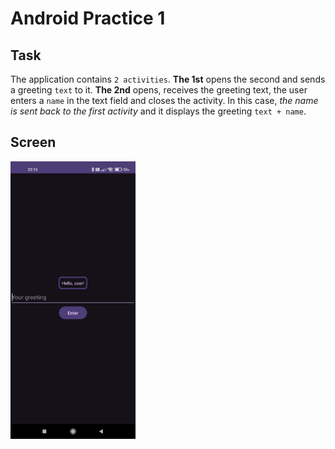 # Android Practice 1

## Task

The application contains `2 activities`. **The 1st** opens the second and sends a greeting `text` to it. **The 2nd** opens, receives the greeting text, the user enters a `name` in the text field and closes the activity. In this case, _the name is sent back to the first activity_ and it displays the greeting `text + name`.

## Screen

<img src="images/screen.png" width="200" height="444" alt="">
